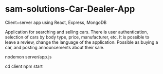 # sam-solutions-Car-Dealer-App
Client+server app using React, Express, MongoDB

Application for searching and selling cars. There is user authentication, selection of cars by body type, price, manufacturer, etc. It is possible to leave a review, change the language of the application. Possible as buying a car, and posting announcements about their sale.



nodemon server/app.js

cd client
npm start 
